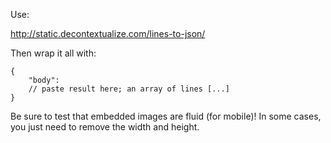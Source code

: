Use:

http://static.decontextualize.com/lines-to-json/


Then wrap it all with:

```
{
    "body": 
    // paste result here; an array of lines [...]
}
```

Be sure to test that embedded images are fluid (for mobile)! In some cases, you just need to remove the width and height.